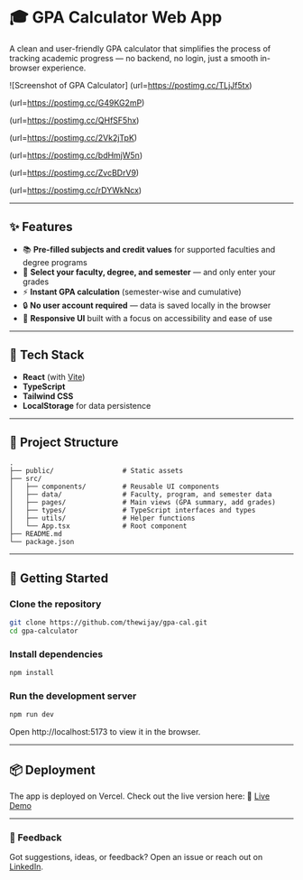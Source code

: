 # 🎓 GPA Calculator Web App

A clean and user-friendly GPA calculator that simplifies the process of tracking academic progress — no backend, no login, just a smooth in-browser experience.

![Screenshot of GPA Calculator]
(url=https://postimg.cc/TLjJf5tx)

(url=https://postimg.cc/G49KG2mP)

(url=https://postimg.cc/QHfSF5hx)

(url=https://postimg.cc/2Vk2jTpK)

(url=https://postimg.cc/bdHmjW5n)

(url=https://postimg.cc/ZvcBDrV9)

(url=https://postimg.cc/rDYWkNcx)

---

## ✨ Features

- 📚 **Pre-filled subjects and credit values** for supported faculties and degree programs
- 🎯 **Select your faculty, degree, and semester** — and only enter your grades
- ⚡ **Instant GPA calculation** (semester-wise and cumulative)
- 🔒 **No user account required** — data is saved locally in the browser
- 📱 **Responsive UI** built with a focus on accessibility and ease of use

---

## 🔧 Tech Stack

- **React** (with [Vite](https://vitejs.dev/))
- **TypeScript**
- **Tailwind CSS**
- **LocalStorage** for data persistence

---

## 📂 Project Structure

```
.
├── public/                 # Static assets
├── src/
│   ├── components/         # Reusable UI components
│   ├── data/               # Faculty, program, and semester data
│   ├── pages/              # Main views (GPA summary, add grades)
│   ├── types/              # TypeScript interfaces and types
│   ├── utils/              # Helper functions
│   └── App.tsx             # Root component
├── README.md
└── package.json
```

---

## 🚀 Getting Started

### Clone the repository

```bash
git clone https://github.com/thewijay/gpa-cal.git
cd gpa-calculator
```

### Install dependencies

```bash
npm install
```

### Run the development server

```bash
npm run dev
```

Open http://localhost:5173 to view it in the browser.

---

## 📦 Deployment

The app is deployed on Vercel. Check out the live version here:
🔗 [Live Demo](https://gpacalsusl.vercel.app/)

---

### 💬 Feedback

Got suggestions, ideas, or feedback? Open an issue or reach out on [LinkedIn](https://www.linkedin.com/in/pubudu-wijesundara/).
